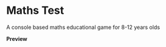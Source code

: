 # Maths Test
A console based maths educational game for 8-12 years olds

**Preview**

[](previewGif/mathstest.gif)
